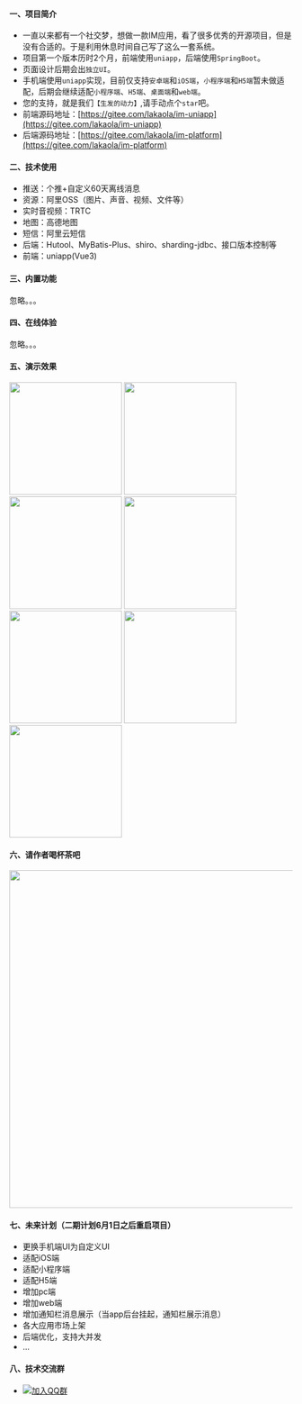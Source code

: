 #### 一、项目简介
+ 一直以来都有一个社交梦，想做一款IM应用，看了很多优秀的开源项目，但是没有合适的。于是利用休息时间自己写了这么一套系统。
+ 项目第一个版本历时2个月，前端使用`uniapp`，后端使用`SpringBoot`。
+ 页面设计后期会出`独立UI`。
+ 手机端使用`uniapp`实现，目前仅支持`安卓端`和`iOS端`，`小程序端`和`H5端`暂未做适配，后期会继续适配`小程序端`、`H5端`、`桌面端`和`web端`。
+ 您的支持，就是我们`【生发的动力】`,请手动点个`star`吧。
+ 前端源码地址：[https://gitee.com/lakaola/im-uniapp](https://gitee.com/lakaola/im-uniapp)
+ 后端源码地址：[https://gitee.com/lakaola/im-platform](https://gitee.com/lakaola/im-platform)

#### 二、技术使用
+ 推送：个推+自定义60天离线消息
+ 资源：阿里OSS（图片、声音、视频、文件等）
+ 实时音视频：TRTC
+ 地图：高德地图
+ 短信：阿里云短信
+ 后端：Hutool、MyBatis-Plus、shiro、sharding-jdbc、接口版本控制等
+ 前端：uniapp(Vue3)

#### 三、内置功能
忽略。。。

#### 四、在线体验
忽略。。。

#### 五、演示效果
<img src="https://img.alicdn.com/imgextra/i2/87413133/O1CN01mD2wwN1Z0xctYYdAA_!!87413133.jpg" width="200">
<img src="https://img.alicdn.com/imgextra/i3/87413133/O1CN01bZSz2q1Z0xco96F1t_!!87413133.jpg" width="200">
<img src="https://img.alicdn.com/imgextra/i3/87413133/O1CN01Pe8G6S1Z0xcmQluDI_!!87413133.jpg" width="200">
<img src="https://img.alicdn.com/imgextra/i1/87413133/O1CN012JP8VW1Z0xccuWKzM_!!87413133.jpg" width="200">
<img src="https://img.alicdn.com/imgextra/i4/87413133/O1CN01fMUNJA1Z0xck1w0kt_!!87413133.jpg" width="200">
<img src="https://img.alicdn.com/imgextra/i3/87413133/O1CN01n8MZhZ1Z0xctYZEbM_!!87413133.jpg" width="200">
<img src="https://img.alicdn.com/imgextra/i2/87413133/O1CN017vPSbK1Z0xcqoFn8E_!!87413133.jpg" width="200">

#### 六、请作者喝杯茶吧
<img src="https://img.alicdn.com/imgextra/i3/87413133/O1CN01Ilrbqk1Z0xcwW5PsK_!!87413133.jpg" width="600">

#### 七、未来计划（二期计划6月1日之后重启项目）
+ 更换手机端UI为自定义UI
+ 适配iOS端
+ 适配小程序端
+ 适配H5端
+ 增加pc端
+ 增加web端
+ 增加通知栏消息展示（当app后台挂起，通知栏展示消息）
+ 各大应用市场上架
+ 后端优化，支持大并发
+ ...

#### 八、技术交流群

+ [![加入QQ群](https://img.shields.io/badge/加入QQ群-535099683-blue.svg)](https://jq.qq.com/?_wv=1027&k=PQMnFugm)



